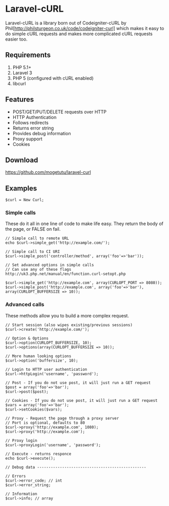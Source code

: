 # Laravel-cURL

Laravel-cURL is a library born out of Codeigniter-cURL by Phil[http://philsturgeon.co.uk/code/codeigniter-curl] which makes it easy to do simple cURL requests and makes more complicated cURL requests easier too.

## Requirements

1. PHP 5.1+
2. Laravel 3
3. PHP 5 (configured with cURL enabled)
4. libcurl

## Features

* POST/GET/PUT/DELETE requests over HTTP
* HTTP Authentication
* Follows redirects
* Returns error string
* Provides debug information
* Proxy support
* Cookies

## Download

https://github.com/mogetutu/laravel-curl

## Examples

    $curl = New Curl;

### Simple calls

These do it all in one line of code to make life easy. They return the body of the page, or FALSE on fail.

    // Simple call to remote URL
    echo $curl->simple_get('http://example.com/');

    // Simple call to CI URI
    $curl->simple_post('controller/method', array('foo'=>'bar'));

    // Set advanced options in simple calls
    // Can use any of these flags http://uk3.php.net/manual/en/function.curl-setopt.php

    $curl->simple_get('http://example.com', array(CURLOPT_PORT => 8080));
    $curl->simple_post('http://example.com', array('foo'=>'bar'), array(CURLOPT_BUFFERSIZE => 10));

### Advanced calls

These methods allow you to build a more complex request.

    // Start session (also wipes existing/previous sessions)
    $curl->create('http://example.com/');

    // Option & Options
    $curl->option(CURLOPT_BUFFERSIZE, 10);
    $curl->options(array(CURLOPT_BUFFERSIZE => 10));

    // More human looking options
    $curl->option('buffersize', 10);

    // Login to HTTP user authentication
    $curl->httpLogin('username', 'password');

    // Post - If you do not use post, it will just run a GET request
    $post = array('foo'=>'bar');
    $curl->post($post);

    // Cookies - If you do not use post, it will just run a GET request
    $vars = array('foo'=>'bar');
    $curl->setCookies($vars);

    // Proxy - Request the page through a proxy server
    // Port is optional, defaults to 80
    $curl->proxy('http://example.com', 1080);
    $curl->proxy('http://example.com');

    // Proxy login
    $curl->proxyLogin('username', 'password');

    // Execute - returns responce
    echo $curl->execute();

    // Debug data ------------------------------------------------

    // Errors
    $curl->error_code; // int
    $curl->error_string;

    // Information
    $curl->info; // array

